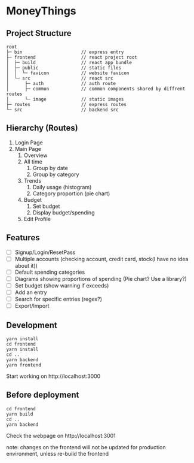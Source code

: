 # MoneyThings

## Project Structure

```
root
├─ bin                      // express entry
├─ frontend                 // react project root
│  ├─ build                 // react app bundle
│  ├─ public                // static files
│  │  └─ favicon            // website favicon
│  └─ src                   // react src
│      ├─ auth              // auth route
│      ├─ common            // common components shared by diffrent routes
│      └─ image             // static images
├─ routes                   // express routes
└─ src                      // backend src
```

## Hierarchy (Routes)

1. Login Page
2. Main Page
    1. Overview
    2. All time
        1. Group by date
        2. Group by category
    3. Trends
        1. Daily usage (histogram)
        2. Category proportion (pie chart)
    4. Budget
        1. Set budget
        2. Display budget/spending
    5. Edit Profile

## Features

- [ ] Signup/Login/ResetPass
- [ ] Multiple accounts (checking account, credit card, stock(I have no idea about it))
- [ ] Default spending categories
- [ ] Diagrams showing proportions of spending (Pie chart? Use a library?)
- [ ] Set budget (show warning if exceeds)
- [ ] Add an entry
- [ ] Search for specific entries (regex?)
- [ ] Export/Import

## Development
```
yarn install
cd frontend
yarn install
cd ..
yarn backend
yarn frontend
```
Start working on http://localhost:3000

## Before deployment
```
cd frontend
yarn build
cd ..
yarn backend
```
Check the webpage on http://localhost:3001 

note: changes on the frontend will not be updated for production environment, unless re-build the frontend
